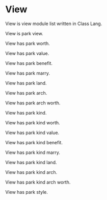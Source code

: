 # View

View is view module list written in Class Lang.

View is park view.

View has park worth.

View has park value.

View has park benefit.

View has park marry.

View has park land.

View has park arch.

View has park arch worth.

View has park kind.

View has park kind worth.

View has park kind value.

View has park kind benefit.

View has park kind marry.

View has park kind land.

View has park kind arch.

View has park kind arch worth.

View has park style.